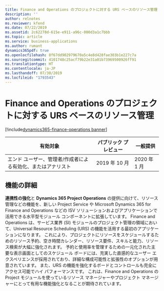 ```yaml
---
title: Finance and Operations のプロジェクトに対する URS ベースのリソース管理
description: ''
author: relnotes
ms.reviewer: kfend
ms.date: 07/22/2019
ms.assetid: 2c62278d-615e-e911-a96c-000d3a1c7bbb
ms.topic: article
ms.service: business-applications
ms.author: rumant
dynamics365pdf: true
ms.openlocfilehash: 8f67dd902979670a5c4e8d428fae303b1e227c7a
ms.sourcegitcommit: 4101748c25acf79b22e31a01b73969500926ff91
ms.translationtype: HT
ms.contentlocale: ja-JP
ms.lasthandoff: 07/30/2019
ms.locfileid: "1793543"
---
```

# <a name="urs-based-resource-management-for-projects-in-finance-and-operations"></a>Finance and Operations のプロジェクトに対する URS ベースのリソース管理
[!include[dynamics365-finance-operations banner](../includes/dynamics365-finance-operations.md)]

| 有効対象    |  パブリック プレビュー | 一般提供 | 
| ---------- | ---------- |---------- |
|エンド ユーザー、管理者/作成者による有効化、またはアナリスト|2019 年 10 月| 2020 年 1 月|






## <a name="feature-details"></a>機能の詳細
<!--feature detail start -->
**連携性の強化**と **Dynamics 365 Project Operations** の提供に向けて、リソース管理などの機能を、新しい Project Service や Microsoft Dynamics 365 for Finance and Operations などの ISV ソリューションおよびアプリケーションで活用できる水平型モジュール コンポーネントに拡張しています。 Finance and Operations は、サービス業界 (SI) モジュールのプロジェクト管理の領域において、Universal Resource Scheduling (URS) の機能を活用する最初のアプリケーションになります。 これにより、プロジェクトにリソースをスケジュールするためのリソース予約、空き時間カレンダー、リソース要件、スキルと能力、リソース検索が大幅に強化されます。 予約と使用率を管理するための一元化された主要な表示画面としてのスケジュール ボードには、充実した直感的なユーザー エクスペリエンスが採用されており、詳細な構成可能性と拡張性のオプションが用意されています。 また、URS の機能を強化するボードとコントロールも完全にアクセス可能でハイ パフォーマンスです。 これは、Finance and Operations の Project モジュールを使っているリソース マネージャーやプロジェクト マネージャーにとって有用な機能強化となることが期待されています。
<!--feature detail end -->











